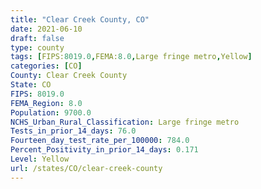 ```yaml
---
title: "Clear Creek County, CO"
date: 2021-06-10
draft: false
type: county
tags: [FIPS:8019.0,FEMA:8.0,Large fringe metro,Yellow]
categories: [CO]
County: Clear Creek County
State: CO
FIPS: 8019.0
FEMA_Region: 8.0
Population: 9700.0
NCHS_Urban_Rural_Classification: Large fringe metro
Tests_in_prior_14_days: 76.0
Fourteen_day_test_rate_per_100000: 784.0
Percent_Positivity_in_prior_14_days: 0.171
Level: Yellow
url: /states/CO/clear-creek-county
---
```



